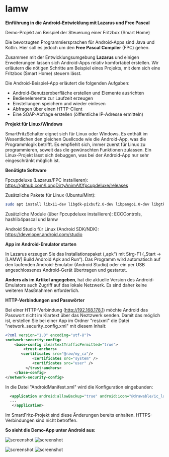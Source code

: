# lamw

**Einführung in die Android-Entwicklung mit Lazarus und Free Pascal**

Demo-Projekt am Beispiel der Steuerung einer Fritzbox (Smart Home)

Die bevorzugten Programmiersprachen für Android-Apps sind Java und Kotlin. Hier soll es jedoch um den **Free Pascal Compiler** (FPC) gehen.

Zusammen mit der Entwicklungsumgebung **Lazarus** und einigen Erweiterungen lassen sich Android-Apps relativ komfortabel erstellen. Wir erläutern die nötigen Schritte am Beispiel eines Projekts, mit dem sich eine Fritzbox (Smart Home) steuern lässt. 

Die Android-Beispiel-App erläutert die folgenden Aufgaben:

- Android-Benutzeroberfläche erstellen und Elemente ausrichten
- Bedienelemente zur Laufzeit erzeugen
- Einstellungen speichern und wieder einlesen
- Abfragen über einen HTTP-Client
- Eine SOAP-Abfrage erstellen (ölffentliche IP-Adresse ermitteln)

**Projekt für Linux/Windows**

SmartFritzSchalter eignet sich für Linux oder Windows. Es enthält im Wesentlichen den gleichen Quellcode wie die Android-App, was die Programmlogik betrifft. Es empfiehlt sich, immer zuerst für Linux zu programmieren, soweit das die gewünschten Funktionen zulassen. Ein Linux-Projekt lässt sich debuggen, was bei der Android-App nur sehr eingeschränkt möglich ist.

**Benötigte Software**

Fpcupdeluxe (Lazarus/FPC installieren): https://github.com/LongDirtyAnimAlf/fpcupdeluxe/releases

Zusätzliche Pakete für Linux (Ubuntu/Mint):
```bash
sudo apt install libx11-dev libgdk-pixbuf2.0-dev libpango1.0-dev libgtk2.0-dev subversion git freeglut3-dev
```

Zusätzliche Module (über Fpcupdeluxe installieren): ECCControls, hashlib4pascal und lamw

Android Studio für Linux (Android SDK/NDK): https://developer.android.com/studio

**App im Android-Emulator starten**

In Lazarus erzeugen Sie das Installationspaket („apk“) mit Strg-F1 („Start -> [LAMW] Build Android Apk and Run“). Das Programm wird automatisch auf den laufenden Android-Emulator (Android Studio) oder ein per USB angeschlossenes Android-Gerät übertragen und gestartet.

**Anders als im Artikel angegeben**, hat die aktuelle Version des Android-Emulators auch Zugriff auf das lokale Netzwerk.
Es sind daher keine weiteren Masßnahmen erforderlich.


**HTTP-Verbindungen und Passwörter**

Bei einer HTTP-Verbindung (http://192.168.178.1) möchte Android das Passwort nicht im Klartext über das Neztzwerk senden.
Damit das möglich ist, erstellen Sie bei einer App im Ordner "res/xml" die Datei "network_security_config.xml" mit diesem Inhalt:

```xml
<?xml version="1.0" encoding="utf-8"?>
<network-security-config>
    <base-config cleartextTrafficPermitted="true">
        <trust-anchors>
       <certificates src="@raw/my_ca"/>
            <certificates src="system" />
            <certificates src="user" />
         </trust-anchors>
    </base-config>
</network-security-config>
```

In die Datei "AndroidManifest.xml" wird die Konfiguration eingebunden:

```xml
  <application android:allowBackup="true" android:icon="@drawable/ic_launcher" android:label="@string/app_name" android:theme="@style/AppTheme" android:networkSecurityConfig="@xml/network_security_config">
  ...
   </application>
```
Im SmartFritz-Projekt sind diese Änderungen bereits enhalten. HTTPS-Verbindungen sind nicht betroffen.

**So sieht die Demo-App unter Android aus:**

![screenshot](images/MainScreen.jpg)
![screenshot](images/Settings.jpg)

![screenshot](images/Infos.jpg)
![screenshot](images/Messages.jpg)
